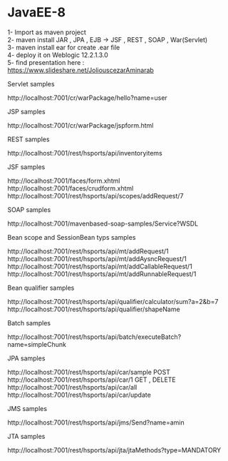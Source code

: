 # JavaEE-8

1- Import as maven project <br />
2- maven install JAR , JPA , EJB -> JSF , REST , SOAP , War(Servlet)<br />
3- maven install ear for create .ear file<br />
4- deploy it on Weblogic 12.2.1.3.0<br />
5- find presentation here : https://www.slideshare.net/JoliouscezarAminarab<br />

Servlet samples

http://localhost:7001/cr/warPackage/hello?name=user


JSP samples

http://localhost:7001/cr/warPackage/jspform.html


REST samples

http://localhost:7001/rest/hsports/api/inventoryitems


JSF samples

http://localhost:7001/faces/form.xhtml<br />
http://localhost:7001/faces/crudform.xhtml<br />
http://localhost:7001/rest/hsports/api/scopes/addRequest/7

SOAP samples

http://localhost:7001/mavenbased-soap-samples/Service?WSDL


Bean scope and SessionBean typs samples

http://localhost:7001/rest/hsports/api/mt/addRequest/1 <br />
http://localhost:7001/rest/hsports/api/mt/addAysncRequest/1<br />
http://localhost:7001/rest/hsports/api/mt/addCallableRequest/1<br />
http://localhost:7001/rest/hsports/api/mt/addRunnableRequest/1

Bean qualifier samples

http://localhost:7001/rest/hsports/api/qualifier/calculator/sum?a=2&b=7<br />
http://localhost:7001/rest/hsports/api/qualifier/shapeName

Batch samples

http://localhost:7001/rest/hsports/api/batch/executeBatch?name=simpleChunk

JPA samples

http://localhost:7001/rest/hsports/api/car/sample POST <br />
http://localhost:7001/rest/hsports/api/car/1 GET , DELETE<br />
http://localhost:7001/rest/hsports/api/car/all <br />
http://localhost:7001/rest/hsports/api/car/update

JMS samples

http://localhost:7001/rest/hsports/api/jms/Send?name=amin

JTA samples

http://localhost:7001/rest/hsports/api/jta/jtaMethods?type=MANDATORY





  




